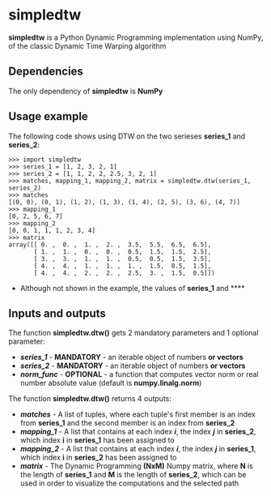# simpledtw

**simpledtw** is a Python Dynamic Programming implementation using NumPy, of the classic Dynamic Time Warping algorithm

## Dependencies
The only dependency of **simpledtw** is **NumPy**


## Usage example
The following code shows using DTW on the two serieses **series_1** and **series_2**:

```
>>> import simpledtw
>>> series_1 = [1, 2, 3, 2, 1]
>>> series_2 = [1, 1, 2, 2, 2.5, 3, 2, 1]
>>> matches, mapping_1, mapping_2, matrix = simpledtw.dtw(series_1, series_2)
>>> matches
[(0, 0), (0, 1), (1, 2), (1, 3), (1, 4), (2, 5), (3, 6), (4, 7)]
>>> mapping_1
[0, 2, 5, 6, 7]
>>> mapping_2
[0, 0, 1, 1, 1, 2, 3, 4]
>>> matrix
array([[ 0. ,  0. ,  1. ,  2. ,  3.5,  5.5,  6.5,  6.5],
       [ 1. ,  1. ,  0. ,  0. ,  0.5,  1.5,  1.5,  2.5],
       [ 3. ,  3. ,  1. ,  1. ,  0.5,  0.5,  1.5,  3.5],
       [ 4. ,  4. ,  1. ,  1. ,  1. ,  1.5,  0.5,  1.5],
       [ 4. ,  4. ,  2. ,  2. ,  2.5,  3. ,  1.5,  0.5]])
```

* Although not shown in the example, the values of **series_1** and ****

## Inputs and outputs
The function **simpledtw.dtw()** gets 2 mandatory parameters and 1 optional parameter:

* ***series_1*** - **MANDATORY** - an iterable object of numbers **or vectors**
* ***series_2*** - **MANDATORY** - an iterable object of numbers **or vectors**
* ***norm_func*** - **OPTIONAL** - a function that computes vector norm or real number absolute value (default is **numpy.linalg.norm**)

The function **simpledtw.dtw()** returns 4 outputs:
* ***matches*** - A list of tuples, where each tuple's first member is an index from **series_1** and the second member is an index from **series_2**
* ***mapping_1*** - A list that contains at each index ***i***, the index ***j*** in **series_2**, which index **i** in **series_1** has been assigned to
* ***mapping_2*** - A list that contains at each index ***i***, the index ***j*** in **series_1**, which index **i** in **series_2** has been assigned to
* ***matrix*** - The Dynamic Programming **(NxM)** Numpy matrix, where **N** is the length of **series_1** and **M** is the length of **series_2**, which can be used in order to visualize the computations and the selected path

